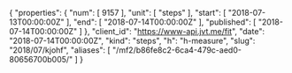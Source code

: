 {
  "properties": {
    "num": [
      9157
    ],
    "unit": [
      "steps"
    ],
    "start": [
      "2018-07-13T00:00:00Z"
    ],
    "end": [
      "2018-07-14T00:00:00Z"
    ],
    "published": [
      "2018-07-14T00:00:00Z"
    ]
  },
  "client_id": "https://www-api.jvt.me/fit",
  "date": "2018-07-14T00:00:00Z",
  "kind": "steps",
  "h": "h-measure",
  "slug": "2018/07/kjohf",
  "aliases": [
    "/mf2/b86fe8c2-6ca4-479c-aed0-80656700b005/"
  ]
}
